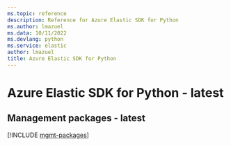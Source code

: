 ```yaml
---
ms.topic: reference
description: Reference for Azure Elastic SDK for Python
ms.author: lmazuel
ms.data: 10/11/2022
ms.devlang: python
ms.service: elastic
author: lmazuel
title: Azure Elastic SDK for Python
---
```

# Azure Elastic SDK for Python - latest

## Management packages - latest
[!INCLUDE [mgmt-packages](elastic-mgmt-index.md)]